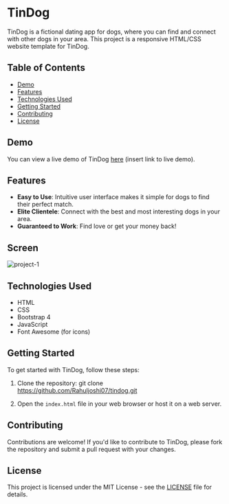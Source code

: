 # TinDog

TinDog is a fictional dating app for dogs, where you can find and connect with other dogs in your area. This project is a responsive HTML/CSS website template for TinDog.

## Table of Contents

- [Demo](#demo)
- [Features](#features)
- [Technologies Used](#technologies-used)
- [Getting Started](#getting-started)
- [Contributing](#contributing)
- [License](#license)

## Demo

You can view a live demo of TinDog [here](#) (insert link to live demo).

## Features

- **Easy to Use**: Intuitive user interface makes it simple for dogs to find their perfect match.
- **Elite Clientele**: Connect with the best and most interesting dogs in your area.
- **Guaranteed to Work**: Find love or get your money back!

## Screen
![project-1](https://github.com/Rahuljoshi07/Tindog/assets/86591216/5f0edc8a-a1b2-492d-9606-a0c4d035d197)

## Technologies Used

- HTML
- CSS
- Bootstrap 4
- JavaScript
- Font Awesome (for icons)

## Getting Started

To get started with TinDog, follow these steps:

1. Clone the repository:
  git clone https://github.com/Rahuljoshi07/tindog.git

2. Open the `index.html` file in your web browser or host it on a web server.

## Contributing

Contributions are welcome! If you'd like to contribute to TinDog, please fork the repository and submit a pull request with your changes.

## License

This project is licensed under the MIT License - see the [LICENSE](LICENSE) file for details.


